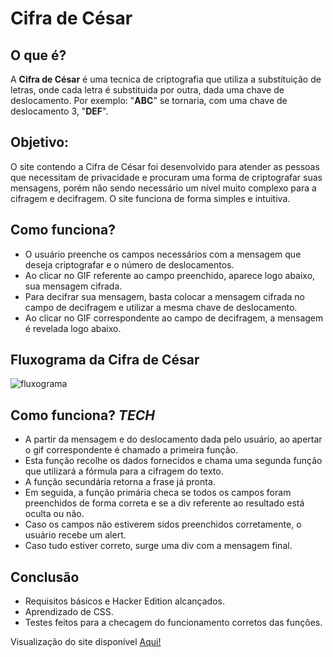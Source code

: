 # Cifra de César

## O que é?

A **Cifra de César** é uma tecnica de criptografia que utiliza a substituição de letras, onde cada letra é substituida por outra, dada uma chave de deslocamento.
Por exemplo: "**ABC**" se tornaria, com uma chave de deslocamento 3, "**DEF**".

## Objetivo:
O site contendo a Cifra de César foi desenvolvido para atender as pessoas que necessitam de privacidade e procuram uma forma de criptografar suas mensagens, porém não sendo necessário um nível muito complexo para a cifragem e decifragem. O site funciona de forma simples e intuitiva.

## Como funciona?
* O usuário preenche os campos necessários com a mensagem que deseja criptografar e o número de deslocamentos.
* Ao clicar no GIF referente ao campo preenchido, aparece logo abaixo, sua mensagem cifrada.
* Para decifrar sua mensagem, basta colocar a mensagem cifrada no campo de decifragem e utilizar a mesma chave de deslocamento.
* Ao clicar no GIF correspondente ao campo de decifragem, a mensagem é revelada logo abaixo.

## Fluxograma da Cifra de César

![fluxograma](http://uploaddeimagens.com.br/images/001/866/147/original/Sim.png)

## Como funciona? *TECH*
* A partir da mensagem e do deslocamento dada pelo usuário, ao apertar o gif correspondente é chamado a primeira função.
* Esta função recolhe os dados fornecidos e chama uma segunda função que utilizará a fórmula para a cifragem do texto.
* A função secundária retorna a frase já pronta.
* Em seguida, a função primária checa se todos os campos foram preenchidos de forma correta e se a div referente ao resultado está oculta ou não.
* Caso os campos não estiverem sidos preenchidos corretamente, o usuário recebe um alert.
* Caso tudo estiver correto, surge uma div com a mensagem final.

## Conclusão
* Requisitos básicos e Hacker Edition alcançados.
* Aprendizado de CSS.
* Testes feitos para a checagem do funcionamento corretos das funções.

Visualização do site disponível [Aqui!](https://marisamodolo.github.io/caesar-cipher/)



